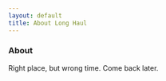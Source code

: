 ```yaml
---
layout: default
title: About Long Haul
---
```


### About

Right place, but wrong time. Come back later.
